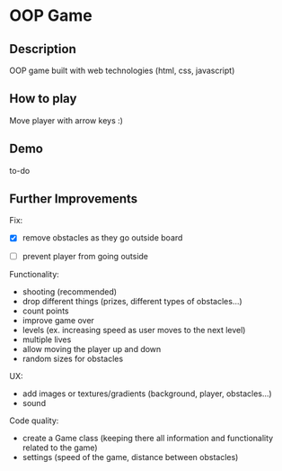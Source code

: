 
# OOP Game

## Description 

OOP game built with web technologies (html, css, javascript)


## How to play

Move player with arrow keys :)


## Demo

to-do


## Further Improvements

Fix:
- [x] remove obstacles as they go outside board
- [ ] prevent player from going outside


Functionality:
- shooting (recommended)
- drop different things (prizes, different types of obstacles...)
- count points
- improve game over
- levels (ex. increasing speed as user moves to the next level)
- multiple lives
- allow moving the player up and down
- random sizes for obstacles

UX:
- add images or textures/gradients (background, player, obstacles...)
- sound

Code quality:
- create a Game class (keeping there all information and functionality related to the game)
- settings (speed of the game, distance between obstacles)

